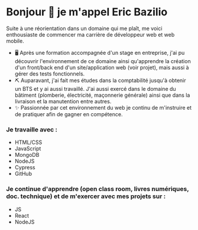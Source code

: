 # Bonjour 👋 je m'appel Eric Bazilio

Suite à une réorientation dans un domaine qui me plaît, me voici enthousiaste de commencer ma carrière de développeur web et web mobile.

- 🖥️ Après une formation accompagnée d'un stage en entreprise, j'ai pu découvrir l'environnement de ce domaine ainsi qu'apprendre la création d'un front/back end d'un site/application web (voir projet), mais aussi à gérer des tests fonctionnels.
- ⛏️ Auparavant, j'ai fait mes études dans la comptabilité jusqu'à obtenir un BTS et y ai aussi travaillé. J'ai aussi exercé dans le domaine du bâtiment (plomberie, électricité, maçonnerie générale) ainsi que dans la livraison et la manutention entre autres.
- ✨ Passionnée par cet environnement du web je continu de m'instruire et de pratiquer afin de gagner en compétence.

### Je travaille avec :
- HTML/CSS
- JavaScript
- MongoDB
- NodeJS
- Cypress
- GitHub

### Je continue d'apprendre (open class room, livres numériques, doc. technique) et de m'exercer avec mes projets sur :
- JS
- React
- NodeJS

